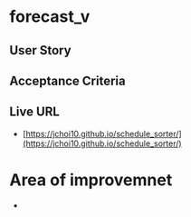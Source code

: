 # forecast_v

## User Story



## Acceptance Criteria



## Live URL

- [https://jchoi10.github.io/schedule_sorter/](https://jchoi10.github.io/schedule_sorter/)

# Area of improvemnet

- 
